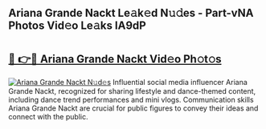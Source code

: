 ## Ariana Grande Nackt Le𝚊k𝚎d N𝚞𝚍es - Part-vNA Photos Vid𝚎o Le𝚊ks lA9dP

# <h2><a href="http://fb2u4kc.evod.top/?m=Ariana+Grande+Nackt">🔗 👉🔴 Ariana Grande Nackt Vid𝚎o Ph𝚘t𝚘s</a></h2>

[![Ariana Grande Nackt N𝚞d𝚎s](https://i.imgur.com/8V9OHl7.gif)](http://fb2u4kc.evod.top/?m=Ariana+Grande+Nackt)
Influential social media influencer Ariana Grande Nackt, recognized for sharing lifestyle and dance-themed content, including dance trend performances and mini vlogs. Communication skills Ariana Grande Nackt are crucial for public figures to convey their ideas and connect with the public. 
